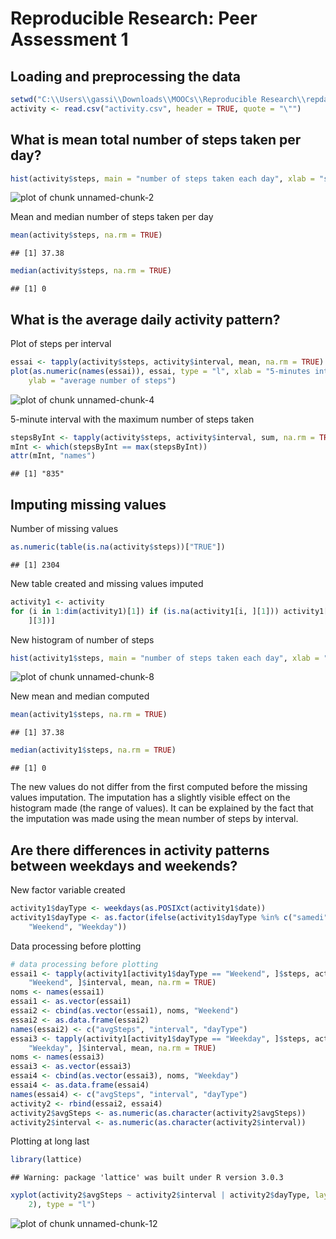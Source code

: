 # Reproducible Research: Peer Assessment 1


## Loading and preprocessing the data


```r
setwd("C:\\Users\\gassi\\Downloads\\MOOCs\\Reproducible Research\\repdata-data-activity")
activity <- read.csv("activity.csv", header = TRUE, quote = "\"")
```


## What is mean total number of steps taken per day?

```r
hist(activity$steps, main = "number of steps taken each day", xlab = "steps")
```

![plot of chunk unnamed-chunk-2](figure/unnamed-chunk-2.png) 

Mean and median number of steps taken per day

```r
mean(activity$steps, na.rm = TRUE)
```

```
## [1] 37.38
```

```r
median(activity$steps, na.rm = TRUE)
```

```
## [1] 0
```

## What is the average daily activity pattern?
Plot of steps per interval

```r
essai <- tapply(activity$steps, activity$interval, mean, na.rm = TRUE)
plot(as.numeric(names(essai)), essai, type = "l", xlab = "5-minutes interval", 
    ylab = "average number of steps")
```

![plot of chunk unnamed-chunk-4](figure/unnamed-chunk-4.png) 

5-minute interval with the maximum number of steps taken

```r
stepsByInt <- tapply(activity$steps, activity$interval, sum, na.rm = TRUE)
mInt <- which(stepsByInt == max(stepsByInt))
attr(mInt, "names")
```

```
## [1] "835"
```

## Imputing missing values
Number of missing values

```r
as.numeric(table(is.na(activity$steps))["TRUE"])
```

```
## [1] 2304
```

New table created and missing values imputed

```r
activity1 <- activity
for (i in 1:dim(activity1)[1]) if (is.na(activity1[i, ][1])) activity1[i, ][1] = essai[as.character(activity1[i, 
    ][3])]
```

New histogram of number of steps

```r
hist(activity1$steps, main = "number of steps taken each day", xlab = "steps")
```

![plot of chunk unnamed-chunk-8](figure/unnamed-chunk-8.png) 

New mean and median computed

```r
mean(activity1$steps, na.rm = TRUE)
```

```
## [1] 37.38
```

```r
median(activity1$steps, na.rm = TRUE)
```

```
## [1] 0
```

The new values do not differ from the first computed before the missing values imputation.
The imputation has a slightly visible effect on the histogram made (the range of values).
It can be explained by the fact that the imputation was made using the mean number of steps by interval.
## Are there differences in activity patterns between weekdays and weekends?
New factor variable created

```r
activity1$dayType <- weekdays(as.POSIXct(activity1$date))
activity1$dayType <- as.factor(ifelse(activity1$dayType %in% c("samedi", "dimanche"), 
    "Weekend", "Weekday"))
```

Data processing before plotting

```r
# data processing before plotting
essai1 <- tapply(activity1[activity1$dayType == "Weekend", ]$steps, activity1[activity1$dayType == 
    "Weekend", ]$interval, mean, na.rm = TRUE)
noms <- names(essai1)
essai1 <- as.vector(essai1)
essai2 <- cbind(as.vector(essai1), noms, "Weekend")
essai2 <- as.data.frame(essai2)
names(essai2) <- c("avgSteps", "interval", "dayType")
essai3 <- tapply(activity1[activity1$dayType == "Weekday", ]$steps, activity1[activity1$dayType == 
    "Weekday", ]$interval, mean, na.rm = TRUE)
noms <- names(essai3)
essai3 <- as.vector(essai3)
essai4 <- cbind(as.vector(essai3), noms, "Weekday")
essai4 <- as.data.frame(essai4)
names(essai4) <- c("avgSteps", "interval", "dayType")
activity2 <- rbind(essai2, essai4)
activity2$avgSteps <- as.numeric(as.character(activity2$avgSteps))
activity2$interval <- as.numeric(as.character(activity2$interval))
```

Plotting at long last

```r
library(lattice)
```

```
## Warning: package 'lattice' was built under R version 3.0.3
```

```r
xyplot(activity2$avgSteps ~ activity2$interval | activity2$dayType, layout = c(1, 
    2), type = "l")
```

![plot of chunk unnamed-chunk-12](figure/unnamed-chunk-12.png) 

